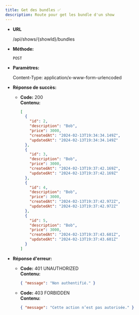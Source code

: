 ```yaml
---
title: Get des bundles ✅
description: Route pour get les bundle d'un show
---
```


- **URL**

  /api/shows/{showId}/bundles

- **Méthode:**

  `POST`

- **Paramètres:**

  Content-Type: application/x-www-form-urlencoded

- **Réponse de succès:**

  - **Code:** 200 <br />
    **Contenu:**
    ```json
    [
      {
        "id": 2,
        "description": "Bob",
        "price": 3000,
        "createdAt": "2024-02-13T19:34:34.149Z",
        "updatedAt": "2024-02-13T19:34:34.149Z"
      },
      {
        "id": 3,
        "description": "Bob",
        "price": 3000,
        "createdAt": "2024-02-13T19:37:42.169Z",
        "updatedAt": "2024-02-13T19:37:42.169Z"
      },
      {
        "id": 4,
        "description": "Bob",
        "price": 3000,
        "createdAt": "2024-02-13T19:37:42.972Z",
        "updatedAt": "2024-02-13T19:37:42.972Z"
      },
      {
        "id": 5,
        "description": "Bob",
        "price": 3000,
        "createdAt": "2024-02-13T19:37:43.601Z",
        "updatedAt": "2024-02-13T19:37:43.601Z"
      }
    ]
    ```

- **Réponse d'erreur:**

  - **Code:** 401 UNAUTHORIZED <br />
    **Contenu:**

    ```json
    { "message": "Non authentifié." }
    ```

  - **Code:** 403 FORBIDDEN <br />
    **Contenu:**
    ```json
    { "message": "Cette action n’est pas autorisée." }
    ```
